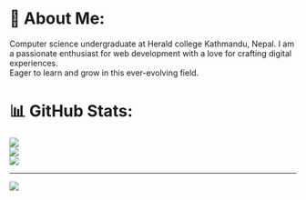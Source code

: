 
# 💫 About Me:
Computer science undergraduate at Herald college Kathmandu, Nepal. I am a passionate enthusiast  for web development with a love for crafting digital experiences.<br>Eager to learn and grow in this ever-evolving field.

# 📊 GitHub Stats:
![](https://github-readme-stats.vercel.app/api?username=Tshriju-hub&theme=swift&hide_border=true&include_all_commits=false&count_private=false)<br/>
![](https://github-readme-streak-stats.herokuapp.com/?user=Tshriju-hub&theme=swift&hide_border=true)<br/>
![](https://github-readme-stats.vercel.app/api/top-langs/?username=Tshriju-hub&theme=swift&hide_border=true&include_all_commits=false&count_private=false&layout=compact)

---
[![](https://visitcount.itsvg.in/api?id=Tshriju-hub&icon=0&color=0)](https://visitcount.itsvg.in)

<!--
**Tshriju-hub/Tshriju-hub** is a ✨ _special_ ✨ repository because its `README.md` (this file) appears on your GitHub profile.

Here are some ideas to get you started:

- 🔭 I’m currently working on ...
- 🌱 I’m currently learning ...
- 👯 I’m looking to collaborate on ...
- 🤔 I’m looking for help with ...
- 💬 Ask me about ...
- 📫 How to reach me: ...
- 😄 Pronouns: ...
- ⚡ Fun fact: ...
-->
